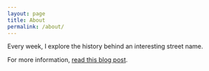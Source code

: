 ```yaml
---
layout: page
title: About
permalink: /about/
---
```


Every week, I explore the history behind an interesting street name.

For more information, [read this blog post](https://www.streetnames.online/hello-world/).



